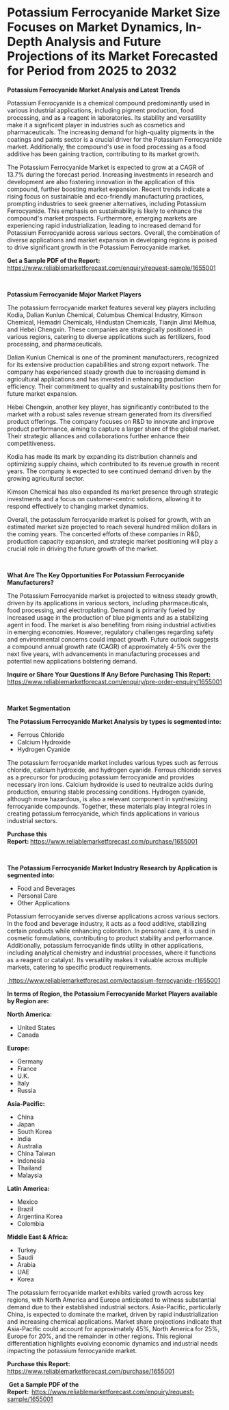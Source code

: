 <p><h1>Potassium Ferrocyanide Market Size Focuses on Market Dynamics, In-Depth Analysis and Future Projections of its Market Forecasted for Period from 2025 to 2032</h1></p><p><strong>Potassium Ferrocyanide Market Analysis and Latest Trends</strong></p>
<p><p>Potassium Ferrocyanide is a chemical compound predominantly used in various industrial applications, including pigment production, food processing, and as a reagent in laboratories. Its stability and versatility make it a significant player in industries such as cosmetics and pharmaceuticals. The increasing demand for high-quality pigments in the coatings and paints sector is a crucial driver for the Potassium Ferrocyanide market. Additionally, the compound's use in food processing as a food additive has been gaining traction, contributing to its market growth.</p><p>The Potassium Ferrocyanide Market is expected to grow at a CAGR of 13.7% during the forecast period. Increasing investments in research and development are also fostering innovation in the application of this compound, further boosting market expansion. Recent trends indicate a rising focus on sustainable and eco-friendly manufacturing practices, prompting industries to seek greener alternatives, including Potassium Ferrocyanide. This emphasis on sustainability is likely to enhance the compound's market prospects. Furthermore, emerging markets are experiencing rapid industrialization, leading to increased demand for Potassium Ferrocyanide across various sectors. Overall, the combination of diverse applications and market expansion in developing regions is poised to drive significant growth in the Potassium Ferrocyanide market.</p></p>
<p><strong>Get a Sample PDF of the Report:&nbsp;</strong> <a href="https://www.reliablemarketforecast.com/enquiry/request-sample/1655001?utm_campaign=3228&utm_medium=2&utm_source=Github&utm_content=ia&utm_term=18042025&utm_id=potassium-ferrocyanide">https://www.reliablemarketforecast.com/enquiry/request-sample/1655001</a></p>
<p>&nbsp;</p>
<p><strong>Potassium Ferrocyanide Major Market Players</strong></p>
<p><p>The potassium ferrocyanide market features several key players including Kodia, Dalian Kunlun Chemical, Columbus Chemical Industry, Kimson Chemical, Hemadri Chemicals, Hindustan Chemicals, Tianjin Jinxi Meihua, and Hebei Chengxin. These companies are strategically positioned in various regions, catering to diverse applications such as fertilizers, food processing, and pharmaceuticals.</p><p>Dalian Kunlun Chemical is one of the prominent manufacturers, recognized for its extensive production capabilities and strong export network. The company has experienced steady growth due to increasing demand in agricultural applications and has invested in enhancing production efficiency. Their commitment to quality and sustainability positions them for future market expansion.</p><p>Hebei Chengxin, another key player, has significantly contributed to the market with a robust sales revenue stream generated from its diversified product offerings. The company focuses on R&D to innovate and improve product performance, aiming to capture a larger share of the global market. Their strategic alliances and collaborations further enhance their competitiveness.</p><p>Kodia has made its mark by expanding its distribution channels and optimizing supply chains, which contributed to its revenue growth in recent years. The company is expected to see continued demand driven by the growing agricultural sector.</p><p>Kimson Chemical has also expanded its market presence through strategic investments and a focus on customer-centric solutions, allowing it to respond effectively to changing market dynamics. </p><p>Overall, the potassium ferrocyanide market is poised for growth, with an estimated market size projected to reach several hundred million dollars in the coming years. The concerted efforts of these companies in R&D, production capacity expansion, and strategic market positioning will play a crucial role in driving the future growth of the market.</p></p>
<p>&nbsp;</p>
<p><strong>What Are The Key Opportunities For Potassium Ferrocyanide Manufacturers?</strong></p>
<p><p>The Potassium Ferrocyanide market is projected to witness steady growth, driven by its applications in various sectors, including pharmaceuticals, food processing, and electroplating. Demand is primarily fueled by increased usage in the production of blue pigments and as a stabilizing agent in food. The market is also benefiting from rising industrial activities in emerging economies. However, regulatory challenges regarding safety and environmental concerns could impact growth. Future outlook suggests a compound annual growth rate (CAGR) of approximately 4-5% over the next five years, with advancements in manufacturing processes and potential new applications bolstering demand.</p></p>
<p><strong>Inquire or Share Your Questions If Any Before Purchasing This Report:</strong> <a href="https://www.reliablemarketforecast.com/enquiry/pre-order-enquiry/1655001?utm_campaign=3228&utm_medium=2&utm_source=Github&utm_content=ia&utm_term=18042025&utm_id=potassium-ferrocyanide">https://www.reliablemarketforecast.com/enquiry/pre-order-enquiry/1655001</a></p>
<p>&nbsp;</p>
<p><strong>Market Segmentation</strong></p>
<p><strong>The Potassium Ferrocyanide Market Analysis by types is segmented into:</strong></p>
<p><ul><li>Ferrous Chloride</li><li>Calcium Hydroxide</li><li>Hydrogen Cyanide</li></ul></p>
<p><p>The potassium ferrocyanide market includes various types such as ferrous chloride, calcium hydroxide, and hydrogen cyanide. Ferrous chloride serves as a precursor for producing potassium ferrocyanide and provides necessary iron ions. Calcium hydroxide is used to neutralize acids during production, ensuring stable processing conditions. Hydrogen cyanide, although more hazardous, is also a relevant component in synthesizing ferrocyanide compounds. Together, these materials play integral roles in creating potassium ferrocyanide, which finds applications in various industrial sectors.</p></p>
<p><strong>Purchase this Report:&nbsp;</strong><a href="https://www.reliablemarketforecast.com/purchase/1655001?utm_campaign=3228&utm_medium=2&utm_source=Github&utm_content=ia&utm_term=18042025&utm_id=potassium-ferrocyanide">https://www.reliablemarketforecast.com/purchase/1655001</a></p>
<p>&nbsp;</p>
<p><strong>The Potassium Ferrocyanide Market Industry Research by Application is segmented into:</strong></p>
<p><ul><li>Food and Beverages</li><li>Personal Care</li><li>Other Applications</li></ul></p>
<p><p>Potassium ferrocyanide serves diverse applications across various sectors. In the food and beverage industry, it acts as a food additive, stabilizing certain products while enhancing coloration. In personal care, it is used in cosmetic formulations, contributing to product stability and performance. Additionally, potassium ferrocyanide finds utility in other applications, including analytical chemistry and industrial processes, where it functions as a reagent or catalyst. Its versatility makes it valuable across multiple markets, catering to specific product requirements.</p></p>
<p><a href="https://www.reliablemarketforecast.com/potassium-ferrocyanide-r1655001?utm_campaign=3228&utm_medium=2&utm_source=Github&utm_content=ia&utm_term=18042025&utm_id=potassium-ferrocyanide">&nbsp;https://www.reliablemarketforecast.com/potassium-ferrocyanide-r1655001</a></p>
<p><strong>In terms of Region, the Potassium Ferrocyanide Market Players available by Region are:</strong></p>
<p>
    <p> <strong> North America: </strong>
        <ul>
            <li>United States</li>
            <li>Canada</li>
        </ul>
        </p> 
    <p> <strong> Europe: </strong>
        <ul>
            <li>Germany</li>
            <li>France</li>
            <li>U.K.</li>
            <li>Italy</li>
            <li>Russia</li>
        </ul>
        </p> 
    <p> <strong> Asia-Pacific: </strong>
        <ul>
            <li>China</li>
            <li>Japan</li>
            <li>South Korea</li>
            <li>India</li>
            <li>Australia</li>
            <li>China Taiwan</li>
            <li>Indonesia</li>
            <li>Thailand</li>
            <li>Malaysia</li>
        </ul>
        </p> 
    <p> <strong> Latin America: </strong>
        <ul>
            <li>Mexico</li>
            <li>Brazil</li>
            <li>Argentina Korea</li>
            <li>Colombia</li>
        </ul>
        </p> 
    <p> <strong> Middle East & Africa: </strong>
        <ul>
            <li>Turkey</li>
            <li>Saudi</li>
            <li>Arabia</li>
            <li>UAE</li>
            <li>Korea</li>
        </ul>
    </p>
    </p>
<p><p>The potassium ferrocyanide market exhibits varied growth across key regions, with North America and Europe anticipated to witness substantial demand due to their established industrial sectors. Asia-Pacific, particularly China, is expected to dominate the market, driven by rapid industrialization and increasing chemical applications. Market share projections indicate that Asia-Pacific could account for approximately 45%, North America for 25%, Europe for 20%, and the remainder in other regions. This regional differentiation highlights evolving economic dynamics and industrial needs impacting the potassium ferrocyanide market.</p></p>
<p><strong>Purchase this Report: </strong><a href="https://www.reliablemarketforecast.com/purchase/1655001?utm_campaign=3228&utm_medium=2&utm_source=Github&utm_content=ia&utm_term=18042025&utm_id=potassium-ferrocyanide">https://www.reliablemarketforecast.com/purchase/1655001</a></p>
<p>&nbsp;<strong>Get a Sample PDF of the Report:&nbsp;&nbsp;</strong><a href="https://www.reliablemarketforecast.com/enquiry/request-sample/1655001?utm_campaign=3228&utm_medium=2&utm_source=Github&utm_content=ia&utm_term=18042025&utm_id=potassium-ferrocyanide">https://www.reliablemarketforecast.com/enquiry/request-sample/1655001</a></p>
<p><strong></strong></p>
<p><p></p><p></p><p></p></p>